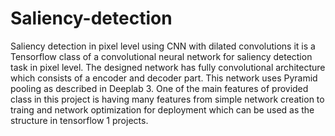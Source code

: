# Saliency-detection
Saliency detection in pixel level using CNN with dilated convolutions
it is a Tensorflow class of a convolutional neural network for saliency detection task in pixel level.
The designed network has fully convolutional architecture which consists of a encoder and decoder part. This network uses Pyramid pooling as described in Deeplab 3.
One of the main features of provided class in this project is having many features from simple network creation to traing and network optimization for deployment which can be used as the structure in tensorflow 1 projects.
